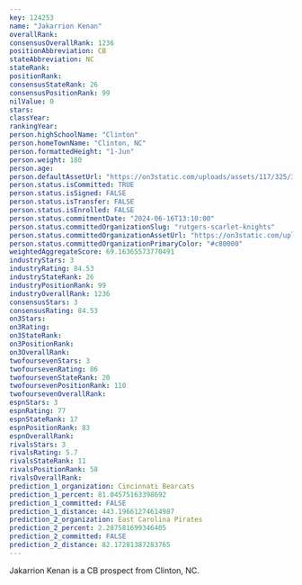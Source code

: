 ```yaml
---
key: 124253
name: "Jakarrion Kenan"
overallRank: 
consensusOverallRank: 1236
positionAbbreviation: CB
stateAbbreviation: NC
stateRank: 
positionRank: 
consensusStateRank: 26
consensusPositionRank: 99
nilValue: 0
stars: 
classYear: 
rankingYear: 
person.highSchoolName: "Clinton"
person.homeTownName: "Clinton, NC"
person.formattedHeight: "1-Jun"
person.weight: 180
person.age: 
person.defaultAssetUrl: "https://on3static.com/uploads/assets/117/325/325117.png"
person.status.isCommitted: TRUE
person.status.isSigned: FALSE
person.status.isTransfer: FALSE
person.status.isEnrolled: FALSE
person.status.commitmentDate: "2024-06-16T13:10:00"
person.status.committedOrganizationSlug: "rutgers-scarlet-knights"
person.status.committedOrganizationAssetUrl: "https://on3static.com/uploads/assets/161/150/150161.svg"
person.status.committedOrganizationPrimaryColor: "#c80000"
weightedAggregateScore: 69.16365573770491
industryStars: 3
industryRating: 84.53
industryStateRank: 26
industryPositionRank: 99
industryOverallRank: 1236
consensusStars: 3
consensusRating: 84.53
on3Stars: 
on3Rating: 
on3StateRank: 
on3PositionRank: 
on3OverallRank: 
twofoursevenStars: 3
twofoursevenRating: 86
twofoursevenStateRank: 20
twofoursevenPositionRank: 110
twofoursevenOverallRank: 
espnStars: 3
espnRating: 77
espnStateRank: 17
espnPositionRank: 83
espnOverallRank: 
rivalsStars: 3
rivalsRating: 5.7
rivalsStateRank: 11
rivalsPositionRank: 58
rivalsOverallRank: 
prediction_1_organization: Cincinnati Bearcats
prediction_1_percent: 81.04575163398692
prediction_1_committed: FALSE
prediction_1_distance: 443.19661274614987
prediction_2_organization: East Carolina Pirates
prediction_2_percent: 2.287581699346405
prediction_2_committed: FALSE
prediction_2_distance: 82.17281387283765
---
```

Jakarrion Kenan is a CB prospect from Clinton, NC.